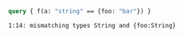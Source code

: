 ```graphql
query { f(a: "string" == {foo: "bar"}) }
```

```
1:14: mismatching types String and {foo:String}
```